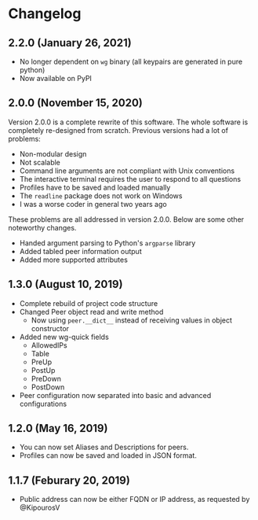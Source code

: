 # Changelog

## 2.2.0 (January 26, 2021)

- No longer dependent on `wg` binary (all keypairs are generated in pure python)
- Now available on PyPI

## 2.0.0 (November 15, 2020)

Version 2.0.0 is a complete rewrite of this software. The whole software is completely re-designed from scratch. Previous versions had a lot of problems:

- Non-modular design
- Not scalable
- Command line arguments are not compliant with Unix conventions
- The interactive terminal requires the user to respond to all questions
- Profiles have to be saved and loaded manually
- The `readline` package does not work on Windows
- I was a worse coder in general two years ago

These problems are all addressed in version 2.0.0. Below are some other noteworthy changes.

- Handed argument parsing to Python's `argparse` library
- Added tabled peer information output
- Added more supported attributes

## 1.3.0 (August 10, 2019)

- Complete rebuild of project code structure
- Changed Peer object read and write method
  - Now using `peer.__dict__` instead of receiving values in object constructor
- Added new wg-quick fields
  - AllowedIPs
  - Table
  - PreUp
  - PostUp
  - PreDown
  - PostDown
- Peer configuration now separated into basic and advanced configurations

## 1.2.0 (May 16, 2019)

- You can now set Aliases and Descriptions for peers.
- Profiles can now be saved and loaded in JSON format.

## 1.1.7 (Feburary 20, 2019)

- Public address can now be either FQDN or IP address, as requested by @KipourosV
